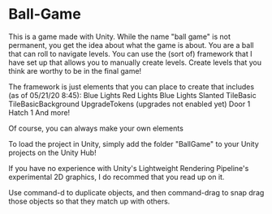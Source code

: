 # Ball-Game
This is a game made with Unity.
While the name "ball game" is not permanent, you get the idea about what the game is about.
You are a ball that can roll to navigate levels.
You can use the (sort of) framework that I have set up that allows you to manually create levels.
Create levels that you think are worthy to be in the final game!

The framework is just elements that you can place to create that includes (as of 05/21/20 8:45):
    Blue Lights
    Red Lights
    Blue Lights Slanted
    TileBasic
    TileBasicBackground
    UpgradeTokens (upgrades not enabled yet)
    Door 1
    Hatch 1
    And more!

Of course, you can always make your own elements

To load the project in Unity, simply add the folder "BallGame" to your Unity projects on the Unity Hub!

If you have no experience with Unity's Lightweight Rendering Pipeline's experimental 2D graphics, I do recommed that you read up on it.

Use command-d to duplicate objects, and then command-drag to snap drag those objects so that they match up with others.


